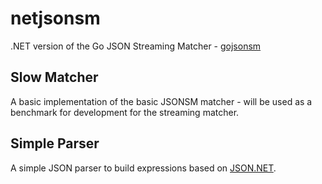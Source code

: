 # netjsonsm

.NET version of the Go JSON Streaming Matcher - [gojsonsm](https://github.com/couchbaselabs/gojsonsm/blob/master/matcher_test.go)

## Slow Matcher

A basic implementation of the basic JSONSM matcher - will be used as a benchmark for development for the streaming matcher.

## Simple Parser

A simple JSON parser to build expressions based on [JSON.NET](https://www.newtonsoft.com/json).
